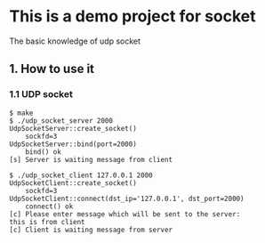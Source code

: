 # This is a demo project for socket

The basic knowledge of udp socket

## 1. How to use it

### 1.1 UDP socket

```
$ make
$ ./udp_socket_server 2000
UdpSocketServer::create_socket()
	sockfd=3
UdpSocketServer::bind(port=2000)
	bind() ok
[s] Server is waiting message from client

$ ./udp_socket_client 127.0.0.1 2000
UdpSocketClient::create_socket()
	sockfd=3
UdpSocketClient::connect(dst_ip='127.0.0.1', dst_port=2000)
	connect() ok
[c] Please enter message which will be sent to the server:
this is from client
[c] Client is waiting message from server
```
